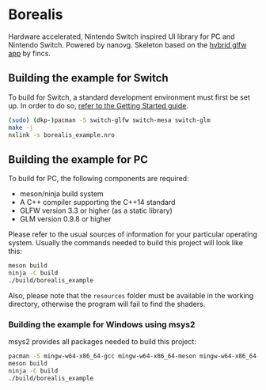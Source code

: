 # Borealis

Hardware accelerated, Nintendo Switch inspired UI library for PC and Nintendo Switch. Powered by nanovg. Skeleton based on the [hybrid glfw app](https://github.com/fincs/hybrid_app) by fincs.

## Building the example for Switch

To build for Switch, a standard development environment must first be set up. In order to do so, [refer to the Getting Started guide](https://devkitpro.org/wiki/Getting_Started).

```bash
(sudo) (dkp-)pacman -S switch-glfw switch-mesa switch-glm
make -j
nxlink -s borealis_example.nro
```

## Building the example for PC

To build for PC, the following components are required:

- meson/ninja build system
- A C++ compiler supporting the C++14 standard
- GLFW version 3.3 or higher (as a static library)
- GLM version 0.9.8 or higher

Please refer to the usual sources of information for your particular operating system. Usually the commands needed to build this project will look like this:

```bash
meson build
ninja -C build
./build/borealis_example
```

Also, please note that the `resources` folder must be available in the working directory, otherwise the program will fail to find the shaders.

### Building the example for Windows using msys2

msys2 provides all packages needed to build this project:

```bash
pacman -S mingw-w64-x86_64-gcc mingw-w64-x86_64-meson mingw-w64-x86_64-ninja mingw-w64-x86_64-pkg-config mingw-w64-x86_64-glfw mingw-w64-x86_64-glm
meson build
ninja -C build
./build/borealis_example
```
